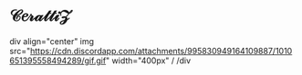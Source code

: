 # **𝒞𝑒𝓇𝒶𝓉𝓉𝒾𝒵**

div align="center"
img src="https://cdn.discordapp.com/attachments/995830949164109887/1010651395558494289/gif.gif" width="400px" /
/div
